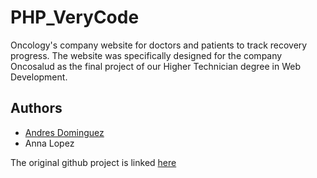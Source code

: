 # PHP_VeryCode
Oncology's company website for doctors and patients to track recovery progress. The website was specifically designed for the company Oncosalud as the final project of our Higher Technician degree in Web Development.

## Authors
- [Andres Dominguez](https://github.com/andommar)
- Anna Lopez 

The original github project is linked [here](https://github.com/andommar/verycode)
